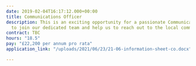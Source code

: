 ```yaml
---
date: 2019-02-04T16:17:12.000+00:00
title: Communications Officer
description: This is an exciting opportunity for a passionate Communications Officer
  to join our dedicated team and help us to reach out to the local community.
contract: TBC
hours: "18.5"
pay: "£22,200 per annum pro rata"
application_link: "/uploads/2021/06/23/21-06-information-sheet-co.docx"

---
```

